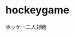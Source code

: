 # hockeygame
ホッケー二人対戦
<!DOCTYPE html>
<html lang="ja">
<head>
    <meta charset="UTF-8">
    <meta http-equiv="X-UA-Compatible" content="IE=edge">
    <meta name="viewport" content="width=device-width, initial-scale=1.0">
    <title>ホッケーゲーム対戦</title>
</head>
<style>
    .ctr {
        text-align: center;
    }
    
</style>
<body>
    <div class="ctr">
        <canvas id = "pong" width="800", height="600"/>
    </div>
    
</body>
</html>

<script>
    var upPressed = false;
    var downPressed = false;
    var upPressed1 = false;
    var downPressed1 = false;

    class Vec {
        constructor(x = 0, y = 0) {
            this.x = x;
            this.y = y;
        }

        get len() {
            return Math.sqrt(this.x * this.x + this.y * this.y);
        }

        set len(value) {
            const fact = value / this.len;
            this.x *= fact;
            this.y *= fact;
        }
    }

    

    class Rect {
        constructor(w,h) {
            this.pos = new Vec;
            this.size = new Vec(w,h);
        }
        get left() {
            return this.pos.x - this.size.x / 2;
        }

        get right() {
            return this.pos.x + this.size.x / 2;
        }

        get top() {
            return this.pos.y - this.size.y / 2;
        }

        get bottom() {
            return this.pos.y + this.size.y / 2;
        }
    }

    class Ball extends Rect {
        constructor() {
            super (10,10);
            this.vel = new Vec;
        }
    }

    class Player extends Rect {
        constructor() {
            super(20,90);
            this.score = 0;
        }
    }

    class Pong {
        
        constructor(canvas) {
            this._canvas = canvas;
            this._context = canvas.getContext("2d");

            this.ball = new Ball;

            this.players = [
                new Player,
                new Player
            ];

            this.players[0].pos.x = 40;
            this.players[1].pos.x =this._canvas.width - 40;
            this.players.forEach(player => {
                player.pos.y = this._canvas.height / 2;
            })

            let lastTime;

        const callback = (millis) => {
        if (lastTime) {
            this.update((millis - lastTime) / 1000);
        }   
            lastTime = millis;
            requestAnimationFrame(callback);
        };

        callback();
        this.CHAR_PIXEL = 10;
        this.CHARS = [
            '111101101101111',
            '010010010010010',
            '111001111100111',
            '111001111001111',
            '101101111001001',
            '111100111001111',
            '111100111101111',
            '111001001001001',
            '111101111101111',
            '111101111001111'

        ].map(str => {
            const canvas = document.createElement("canvas");
            canvas.height = this.CHAR_PIXEL * 5;
            canvas.width = this.CHAR_PIXEL * 3;

            const context = canvas.getContext("2d");
            context.fillStyle = "#fff";
            str.split("").forEach((fill, i) => {
                if(fill === "1") {
                    context.fillRect( 
                        (i % 3 ) * this.CHAR_PIXEL ,
                        (i / 3 | 0) * this.CHAR_PIXEL ,
                        this.CHAR_PIXEL ,
                        this.CHAR_PIXEL);
                }
            });
            return canvas; 
        });   
        
        this.reset();

    }

       collide(player , ball) {
           if(player.left < ball.right && player.right > ball.left && 
           player.top < ball.bottom && player.bottom > ball.top) {
               const len = ball.vel.len;
               ball.vel.x = -ball.vel.x;
               ball.vel.y += 300 * (Math.random() - .5);
               ball.vel.len = len * 1.05;                                                                                                                                                            ///This game is the first game made by Mr. Yasuhito Hamanabe.///
           }
       }

        draw() {
            this._context.fillStyle = "#279ee3";
            this._context.fillRect (0,0,
            this._canvas.width, this._canvas.height);

            this.drawRect(this.ball);

            this.players.forEach(Player => this.drawRect(Player));
            this.drawScore();
       }

        drawRect(rect) {
            this._context.fillStyle = "#fff";
            this._context.fillRect (rect.left, rect.top, 
            rect.size.x, rect.size.y);
       }

       drawScore() {
           const align = this._canvas.width / 3;
           const CHAR_W = this.CHAR_PIXEL * 4;
           this.players.forEach((player, index) => {
               const chars = player.score.toString().split("");
               const offset = align * (index + 1) - (CHAR_W * chars.length
               / 2) + this.CHAR_PIXEL / 2;
               
               chars.forEach((char , pos)=> {
                   this._context.drawImage(this.CHARS[char | 0],
                   offset + pos * CHAR_W , 20);
               });
           }) 
       }

       reset () {
            this.ball.pos.x = this._canvas.width / 2;
            this.ball.pos.y = this._canvas.height / 2;

            this.ball.vel.x = 0;
            this.ball.vel.y = 0;
       }

       start() {
           if (this.ball.vel.x === 0 && this.ball.vel.y === 0) {
               this.ball.vel.x = 300 * (Math.random() > .5 ? 1 : -1);
               this.ball.vel.y = 300 * (Math.random() * 2 - 1);

               this.ball.vel.len = 200;
           }
       }


        update(dt) {
            this.ball.pos.x += this.ball.vel.x * dt;
            this.ball.pos.y += this.ball.vel.y * dt;

        if(this.ball.left < 0 || this.ball.right > 
            this._canvas.width) {

           

            const playerId = this.ball.vel.x < 0 | 0;

            this.players[playerId].score ++;
            this.reset();

            console.log(playerId);
        }
        if(this.ball.top < 0 || this.ball.bottom > this._canvas.height) {
            this.ball.vel.y = -this.ball.vel.y;
        }

        if(upPressed) {
            if (this.players[0].pos.y > 30) {
                this.players[0].pos.y -= 5;
            }
        }else if (downPressed) {
            if(this.players[0].pos.y < 570){
                this.players[0].pos.y += 5;
            }
        }

        if(upPressed1) {
            if (this.players[1].pos.y > 30) {
                this.players[1].pos.y -= 5;
            }
        }else if (downPressed1) {
            if(this.players[1].pos.y < 570){
                this.players[1].pos.y += 5;
            }
        }

        

        this.players.forEach(player => this.collide(player, this.ball));


        document.addEventListener("keydown" , keyDownHandler , false);
        document.addEventListener("keyup" , keyUpHandler , false);
        document.addEventListener("keydown" , keySHandler , false);
        document.addEventListener("keyup" , keyWHandler , false);　　　　　　　　　　　　　　　　　　　　　　　　　　　　　　　　　　　　　　　　　　　　　　　　　　　　　　　　　　　　　　　　　　　　　　　　　　　　　　　　　　///SukinaIdol Nijinokonkisutado-ru. Nemoto Nagi. Gakkougaisogasikutenakanakaraibuniikenainogakuyasii.hayakuLiveikitaiyo-.///


        canvas.addEventListener("click" , event => {
            pong.start();
        });

        function keyDownHandler(e) {
            if(e.keyCode == "87") {
                upPressed = true;
            }else if(e.keyCode == "83") {
                downPressed = true;
            }
        }


        function keyUpHandler(e) {
            if(e.keyCode == "87") {
                upPressed = false;
            }else if(e.keyCode == "83") {
                downPressed = false;
            }
        }

        function keySHandler(e) {
            if(e.key == "Up" || e.key == "ArrowUp") {
                upPressed1 = true;
            }else if(e.key == "down" || e.key == "ArrowDown") {
                downPressed1 = true;
            }
        }


        function keyWHandler(e) {
            if(e.key == "Up" || e.key == "ArrowUp") {
                upPressed1 = false;
            }else if(e.key == "down" || e.key == "ArrowDown") {
                downPressed1 = false;
            }
        }
       
        

            this.draw();

        }
    }


    const canvas = document.getElementById("pong");
    const pong = new Pong(canvas);

   

</script>
